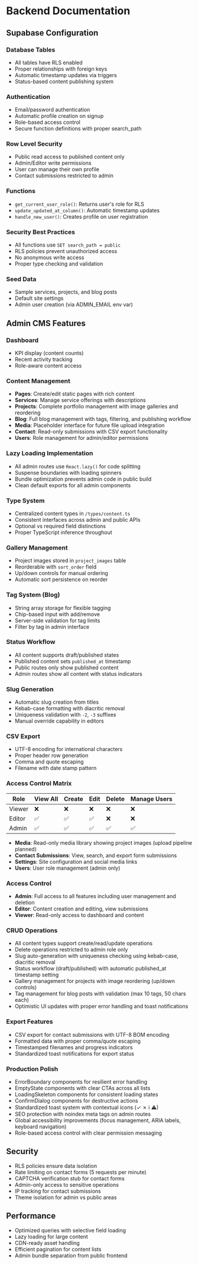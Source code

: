 # Backend Documentation

## Supabase Configuration

### Database Tables
- All tables have RLS enabled
- Proper relationships with foreign keys
- Automatic timestamp updates via triggers
- Status-based content publishing system

### Authentication
- Email/password authentication
- Automatic profile creation on signup
- Role-based access control
- Secure function definitions with proper search_path

### Row Level Security
- Public read access to published content only
- Admin/Editor write permissions
- User can manage their own profile
- Contact submissions restricted to admin

### Functions
- `get_current_user_role()`: Returns user's role for RLS
- `update_updated_at_column()`: Automatic timestamp updates
- `handle_new_user()`: Creates profile on user registration

### Security Best Practices
- All functions use `SET search_path = public`
- RLS policies prevent unauthorized access
- No anonymous write access
- Proper type checking and validation

### Seed Data
- Sample services, projects, and blog posts
- Default site settings
- Admin user creation (via ADMIN_EMAIL env var)

## Admin CMS Features

### Dashboard
- KPI display (content counts)
- Recent activity tracking
- Role-aware content access

### Content Management
- **Pages**: Create/edit static pages with rich content
- **Services**: Manage service offerings with descriptions
- **Projects**: Complete portfolio management with image galleries and reordering
- **Blog**: Full blog management with tags, filtering, and publishing workflow
- **Media**: Placeholder interface for future file upload integration
- **Contact**: Read-only submissions with CSV export functionality
- **Users**: Role management for admin/editor permissions

### Lazy Loading Implementation
- All admin routes use `React.lazy()` for code splitting
- Suspense boundaries with loading spinners
- Bundle optimization prevents admin code in public build
- Clean default exports for all admin components

### Type System
- Centralized content types in `/types/content.ts`
- Consistent interfaces across admin and public APIs
- Optional vs required field distinctions
- Proper TypeScript inference throughout

### Gallery Management
- Project images stored in `project_images` table
- Reorderable with `sort_order` field
- Up/down controls for manual ordering
- Automatic sort persistence on reorder

### Tag System (Blog)
- String array storage for flexible tagging
- Chip-based input with add/remove
- Server-side validation for tag limits
- Filter by tag in admin interface

### Status Workflow
- All content supports draft/published states
- Published content sets `published_at` timestamp
- Public routes only show published content
- Admin routes show all content with status indicators

### Slug Generation
- Automatic slug creation from titles
- Kebab-case formatting with diacritic removal
- Uniqueness validation with `-2`, `-3` suffixes
- Manual override capability in editors

### CSV Export
- UTF-8 encoding for international characters
- Proper header row generation
- Comma and quote escaping
- Filename with date stamp pattern

### Access Control Matrix
| Role | View All | Create | Edit | Delete | Manage Users |
|------|----------|--------|------|--------|--------------|
| Viewer | ❌ | ❌ | ❌ | ❌ | ❌ |
| Editor | ✅ | ✅ | ✅ | ❌ | ❌ |
| Admin | ✅ | ✅ | ✅ | ✅ | ✅ |
- **Media**: Read-only media library showing project images (upload pipeline planned)
- **Contact Submissions**: View, search, and export form submissions
- **Settings**: Site configuration and social media links
- **Users**: User role management (admin only)

### Access Control
- **Admin**: Full access to all features including user management and deletion
- **Editor**: Content creation and editing, view submissions
- **Viewer**: Read-only access to dashboard and content

### CRUD Operations
- All content types support create/read/update operations
- Delete operations restricted to admin role only
- Slug auto-generation with uniqueness checking using kebab-case, diacritic removal
- Status workflow (draft/published) with automatic published_at timestamp setting
- Gallery management for projects with image reordering (up/down controls)
- Tag management for blog posts with validation (max 10 tags, 50 chars each)
- Optimistic UI updates with proper error handling and toast notifications

### Export Features
- CSV export for contact submissions with UTF-8 BOM encoding
- Formatted data with proper comma/quote escaping
- Timestamped filenames and progress indicators
- Standardized toast notifications for export status

### Production Polish
- ErrorBoundary components for resilient error handling
- EmptyState components with clear CTAs across all lists
- LoadingSkeleton components for consistent loading states
- ConfirmDialog components for destructive actions
- Standardized toast system with contextual icons (✓ ✗ ℹ ⚠)
- SEO protection with noindex meta tags on admin routes
- Global accessibility improvements (focus management, ARIA labels, keyboard navigation)
- Role-based access control with clear permission messaging

## Security
- RLS policies ensure data isolation
- Rate limiting on contact forms (5 requests per minute)
- CAPTCHA verification stub for contact forms
- Admin-only access to sensitive operations
- IP tracking for contact submissions
- Theme isolation for admin vs public areas

## Performance
- Optimized queries with selective field loading
- Lazy loading for large content
- CDN-ready asset handling
- Efficient pagination for content lists
- Admin bundle separation from public frontend